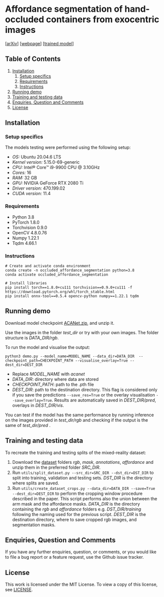 # Affordance segmentation of hand-occluded containers from exocentric images

[[arXiv](https://arxiv.org/abs/2308.11233v1)] 
[[webpage](https://apicis.github.io/projects/acanet.html)]
[[trained model](https://doi.org/10.5281/zenodo.8364196)]
 
## Table of Contents

1. [Installation](#installation)
    1. [Setup specifics](#setup_specifics)  
    2. [Requirements](#requirements)
    3. [Instructions](#instructions)
2. [Running demo](#demo)
3. [Training and testing data](#data)   
4. [Enquiries, Question and Comments](#enquiries-question-and-comments)
5. [License](#license)

## Installation <a name="installation"></a>

### Setup specifics <a name="setup_specifics"></a>
The models testing were performed using the following setup:
* *OS:* Ubuntu 20.04.6 LTS
* *Kernel version:* 5.15.0-69-generic
* *CPU:* Intel® Core™ i9-9900 CPU @ 3.10GHz
* *Cores:* 16 
* *RAM:* 32 GB
* *GPU:* NVIDIA GeForce RTX 2080 Ti
* *Driver version:* 470.199.02
* *CUDA version:* 11.4


### Requirements <a name="requirements"></a> 
* Python 3.8
* PyTorch 1.8.0
* Torchvision 0.9.0
* OpenCV 4.8.0.76
* Numpy 1.22.1
* Tqdm 4.66.1

### Instructions <a name="instructions"></a>
```
# Create and activate conda environment
conda create -n occluded_affordance_segmentation python=3.8
conda activate occluded_affordance_segmentation
    
# Install libraries
pip install torch==1.8.0+cu111 torchvision==0.9.0+cu111 -f https://download.pytorch.org/whl/torch_stable.html
pip install onnx-tool==0.5.4 opencv-python numpy==1.22.1 tqdm
```

## Running demo <a name="demo"></a>

Download model checkpoint [ACANet.zip](https://doi.org/10.5281/zenodo.8364196), and unzip it.

Use the images in the folder *test_dir* or try with your own images. The folder structure is *DATA_DIR/rgb*. 

To run the model and visualise the output:

```
python3 demo.py --model_name=MODEL_NAME --data_dir=DATA_DIR  --checkpoint_path=CHECKPOINT_PATH --visualise_overlay=True --dest_dir=DEST_DIR
```

* Replace *MODEL_NAME* with *acanet*
* *DATA_DIR*: directory where data are stored
* *CHECKPOINT_PATH*: path to the .pth file
* *DEST_DIR*: path to the destination directory. This flag is considered only if you save the predictions ```--save_res=True``` or the overlay visualisation ```--save_overlay=True```. Results are automatically saved in *DEST_DIR/pred*, overlays in *DEST_DIR/vis*.

You can test if the model has the same performance by running inference on the images provided in *test_dir/rgb* and checking if the output is the same of *test_dir/pred* .

## Training and testing data <a name="data"></a>
To recreate the training and testing splits of the mixed-reality dataset:
1. Download the [dataset](https://doi.org/10.5281/zenodo.5085800) folders *rgb*, *mask*, *annotations*, *affordance* and unzip them in the preferred folder *SRC_DIR*.
2.  Run ```utils/split_dataset.py --src_dir=SRC_DIR --dst_dir=DST_DIR``` to split into training, validation and testing sets. *DST_DIR* is the directory where splits are saved.
3. Run ```utils/create_dataset_crops.py --data_dir=DATA_DIR --save=True --dest_dir=DEST_DIR``` to perform the cropping window procedure described in the paper. This script performs also the union between the arm mask and the affordance masks. *DATA_DIR* is the directory containing the *rgb* and *affordance* folders e.g.  *DST_DIR/training* following the naming used for the previous script. *DEST_DIR* is the destination directory, where to save cropped rgb images, and segmentation masks. 

## Enquiries, Question and Comments <a name="enquiries-question-and-comments"></a>

If you have any further enquiries, question, or comments, or you would like to file a bug report or a feature request, use the Github issue tracker. 

## License <a name="license"></a>

This work is licensed under the MIT License. To view a copy of this license, see [LICENSE](LICENSE).
